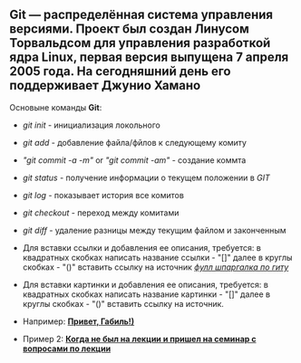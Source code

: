 ## **Git** — распределённая система управления версиями. Проект был создан Линусом Торвальдсом для управления разработкой ядра Linux, первая версия выпущена 7 апреля 2005 года. На сегодняшний день его поддерживает Джунио Хамано

Основыне команды **Git**:

* *git init* - инициализация локольного 

* *git add* - добавление файла/фйлов к следующему комиту

* *"git commit -a -m"* or *"git commit -am"*  - создание коммта

* *git status* - получение информации о текущем положении в *GIT* 

* *git log* - показывает история все комитов

* *git checkout* - переход между комитами

* *git diff* - удаление разницы между текущим файлом и законченным

* Для вставки ссылки и добавления ее описания, требуется: в квадратных скобках написать название ссылки - "[]" далее в круглы скобках - "()" вставить ссылку на источник [*фулл шпаргалка по гиту*](https://gist.github.com/fomvasss/8dd8cd7f88c67a4e3727f9d39224a84c#images)

* Для вставки картинки и добавления ее описания, требуется: в квадратных скобках написать название картинки - "[]" далее в круглы скобках - "()" вставить ссылку на источник.

* Например: [**Привет, Габиль!)**](https://cs.pikabu.ru/post_img/2013/06/18/5/1371538554_2017723186.jpeg)

* Пример 2: [**Когда не был на лекции и пришел на семинар с вопросами по лекции**](https://i.pinimg.com/564x/c2/99/a5/c299a5c50e6779b314cc415dfc55ba52.jpg)